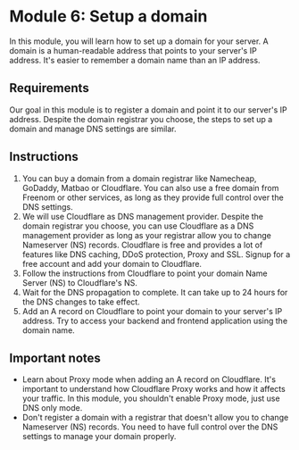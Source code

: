 # Module 6: Setup a domain

In this module, you will learn how to set up a domain for your server. A domain is a human-readable address that points to your server's IP address. It's easier to remember a domain name than an IP address.

## Requirements

Our goal in this module is to register a domain and point it to our server's IP address. Despite the domain registrar you choose, the steps to set up a domain and manage DNS settings are similar.

## Instructions

1. You can buy a domain from a domain registrar like Namecheap, GoDaddy, Matbao or Cloudflare. You can also use a free domain from Freenom or other services, as long as they provide full control over the DNS settings.
2. We will use Cloudflare as DNS management provider. Despite the domain registrar you choose, you can use Cloudflare as a DNS management provider as long as your registrar allow you to change Nameserver (NS) records. Cloudflare is free and provides a lot of features like DNS caching, DDoS protection, Proxy and SSL. Signup for a free account and add your domain to Cloudflare.
3. Follow the instructions from Cloudflare to point your domain Name Server (NS) to Cloudflare's NS.
4. Wait for the DNS propagation to complete. It can take up to 24 hours for the DNS changes to take effect.
5. Add an A record on Cloudflare to point your domain to your server's IP address. Try to access your backend and frontend application using the domain name.

## Important notes

- Learn about Proxy mode when adding an A record on Cloudflare. It's important to understand how Cloudflare Proxy works and how it affects your traffic. In this module, you shouldn't enable Proxy mode, just use DNS only mode.
- Don't register a domain with a registrar that doesn't allow you to change Nameserver (NS) records. You need to have full control over the DNS settings to manage your domain properly.
